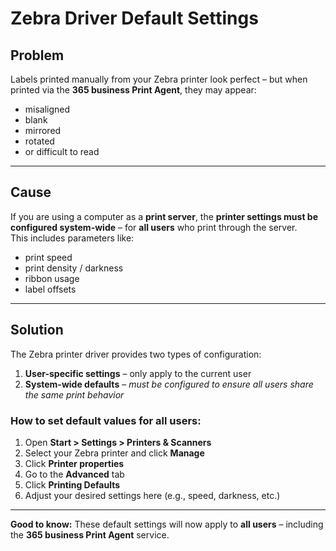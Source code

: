 # Zebra Driver Default Settings

## Problem

Labels printed manually from your Zebra printer look perfect – but when printed via the **365 business Print Agent**, they may appear:

- misaligned  
- blank  
- mirrored  
- rotated  
- or difficult to read

---

## Cause

If you are using a computer as a **print server**, the **printer settings must be configured system-wide** – for **all users** who print through the server.  
This includes parameters like:

- print speed  
- print density / darkness  
- ribbon usage  
- label offsets

---

## Solution

The Zebra printer driver provides two types of configuration:

1. **User-specific settings** – only apply to the current user
2. **System-wide defaults** – *must be configured to ensure all users share the same print behavior*

### How to set default values for all users:

1. Open **Start > Settings > Printers & Scanners**
2. Select your Zebra printer and click **Manage**
3. Click **Printer properties**
4. Go to the **Advanced** tab
5. Click **Printing Defaults**
6. Adjust your desired settings here (e.g., speed, darkness, etc.)

---

<div class="alert alert-notice">
    <i class="fa-light fa-hand-point-up fa-lg"></i> <strong>Good to know:</strong>
    These default settings will now apply to <b>all users</b> – including the <b>365 business Print Agent</b> service.
</div>